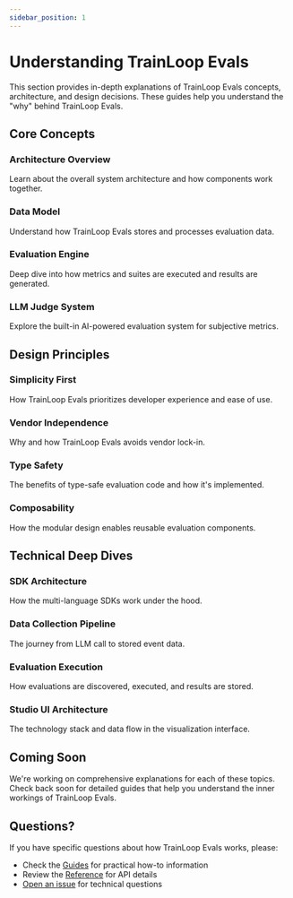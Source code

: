 ```yaml
---
sidebar_position: 1
---
```


# Understanding TrainLoop Evals

This section provides in-depth explanations of TrainLoop Evals concepts, architecture, and design decisions. These guides help you understand the "why" behind TrainLoop Evals.

## Core Concepts

### Architecture Overview
Learn about the overall system architecture and how components work together.

### Data Model
Understand how TrainLoop Evals stores and processes evaluation data.

### Evaluation Engine
Deep dive into how metrics and suites are executed and results are generated.

### LLM Judge System
Explore the built-in AI-powered evaluation system for subjective metrics.

## Design Principles

### Simplicity First
How TrainLoop Evals prioritizes developer experience and ease of use.

### Vendor Independence
Why and how TrainLoop Evals avoids vendor lock-in.

### Type Safety
The benefits of type-safe evaluation code and how it's implemented.

### Composability
How the modular design enables reusable evaluation components.

## Technical Deep Dives

### SDK Architecture
How the multi-language SDKs work under the hood.

### Data Collection Pipeline
The journey from LLM call to stored event data.

### Evaluation Execution
How evaluations are discovered, executed, and results are stored.

### Studio UI Architecture
The technology stack and data flow in the visualization interface.

## Coming Soon

We're working on comprehensive explanations for each of these topics. Check back soon for detailed guides that help you understand the inner workings of TrainLoop Evals.

## Questions?

If you have specific questions about how TrainLoop Evals works, please:

- Check the [Guides](../guides/) for practical how-to information
- Review the [Reference](../reference/) for API details
- [Open an issue](https://github.com/TrainLoop/trainloop-evals/issues) for technical questions